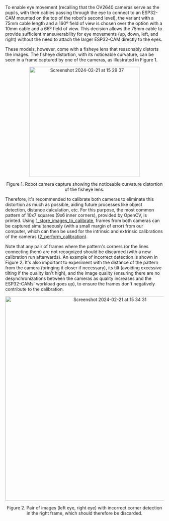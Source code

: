 To enable eye movement (recalling that the OV2640 cameras serve as the pupils, with their cables passing through the eye to connect to an ESP32-CAM mounted on the top of the robot's second level), the variant with a 75mm cable length and a 160º field of view is chosen over the option with a 10mm cable and a 66º field of view. This decision allows the 75mm cable to provide sufficient maneuverability for eye movements (up, down, left, and right) without the need to attach the larger ESP32-CAM directly to the eyes.

These models, however, come with a fisheye lens that reasonably distorts the images. The fisheye distortion, with its noticeable curvature, can be seen in a frame captured by one of the cameras, as illustrated in Figure 1.
<div align="center">
  <img width="350" alt="Screenshot 2024-02-21 at 15 29 37" src="https://github.com/Any-Winter-4079/Transformer_Robot/assets/50542132/460321fa-745b-4103-96fb-30084fec92f2">
  <p>Figure 1. Robot camera capture showing the noticeable curvature distortion of the fisheye lens.
</p>
</div>

Therefore, it's recommended to calibrate both cameras to eliminate this distortion as much as possible, aiding future processes like object detection, distance calculation, etc. For this purpose, the most common pattern of 10x7 squares (9x6 inner corners), provided by OpenCV, is printed. Using [1_store_images_to_calibrate](https://github.com/Any-Winter-4079/Transformer_Robot/blob/main/computer_code/calibration/1_store_images_to_calibrate.py), frames from both cameras can be captured simultaneously (with a small margin of error) from our computer, which can then be used for the intrinsic and extrinsic calibrations of the cameras ([2_perform_calibration](https://github.com/Any-Winter-4079/Transformer_Robot/blob/main/computer_code/calibration/2_perform_calibration.py)).

Note that any pair of frames where the pattern's corners (or the lines connecting them) are not recognized should be discarded (with a new calibration run afterwards). An example of incorrect detection is shown in Figure 2. It's also important to experiment with the distance of the pattern from the camera (bringing it closer if necessary), its tilt (avoiding excessive tilting if the quality isn't high), and the image quality (ensuring there are no desynchronizations between the cameras as quality increases and the ESP32-CAMs' workload goes up), to ensure the frames don't negatively contribute to the calibration.
<div align="center">
  <img width="650" alt="Screenshot 2024-02-21 at 15 34 31" src="https://github.com/Any-Winter-4079/Transformer_Robot/assets/50542132/d63a996f-5f04-4746-9340-81d9cbc0bd04">
  <p>Figure 2. Pair of images (left eye, right eye) with incorrect corner detection in the right frame, which should therefore be discarded.
</p>
</div>
